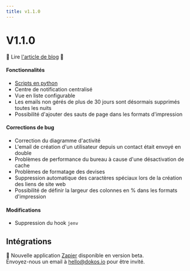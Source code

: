 ```yaml
---
title: v1.1.0
---
```


# V1.1.0

:tada: Lire [l'article de blog](https://dokos.io/blog/nouveautes-version-1-1) :tada:

#### Fonctionnalités
- [Scripts en python](/fr/dokos/installation/personnalisation/scripts-python)
- Centre de notification centralisé
- Vue en liste configurable
- Les emails non gérés de plus de 30 jours sont désormais supprimés toutes les nuits
- Possibilité d'ajouter des sauts de page dans les formats d'impression

#### Corrections de bug
- Correction du diagramme d'activité
- L'email de création d'un utilisateur depuis un contact était envoyé en double
- Problèmes de performance du bureau à cause d'une désactivation de cache
- Problèmes de formatage des devises
- Suppression automatique des caractères spéciaux lors de la création des liens de site web
- Possibilité de définir la largeur des colonnes en % dans les formats d'impression

#### Modifications
- Suppression du hook `jenv`


## Intégrations

:tada: Nouvelle application [Zapier](https://zapier.com) disponible en version beta.  
Envoyez-nous un email à [hello@dokos.io](mailto:hello@dokos.io) pour être invité.
